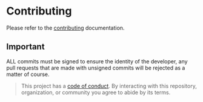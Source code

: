# Contributing

Please refer to the [contributing](https://github.com/TGWolf/contributing) documentation.

## Important

ALL commits must be signed to ensure the identity of the developer, any pull requests that are made with unsigned commits will be rejected as a matter of course.

> This project has a [code of conduct](CODE_OF_CONDUCT.md). By interacting with this repository, organization, or community you agree to abide by its terms.
